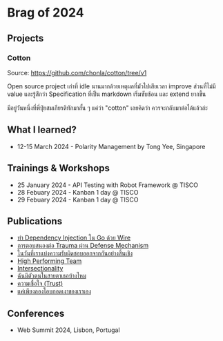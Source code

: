 # Brag of 2024

## Projects

### Cotton

Source: https://github.com/chonla/cotton/tree/v1

Open source project เก่าที่ idle นานมากด้วยเหตุผลที่มัวไปเสียเวลา improve ส่วนที่ไม่มี value และรู้สึกว่า Specification ที่เป็น markdown เริ่มซับซ้อน และ extend ยากขึ้น

มีอยู่วันหนึ่งที่พี่ปุ๋ยสมเกียรติทักมาสั้น ๆ แค่ว่า "cotton" เลยคิดว่า ควรจะกลับมาต่อได้แล้วล่ะ

## What I learned?

* 12-15 March 2024 - Polarity Management by Tong Yee, Singapore

## Trainings & Workshops

* 25 January 2024 - API Testing with Robot Framework @ TISCO
* 28 Febuary 2024 - Kanban 1 day @ TISCO
* 29 Febuary 2024 - Kanban 1 day @ TISCO

## Publications

* [ทำ Dependency Injection ใน Go ด้วย Wire](https://medium.com/odds-team/%E0%B8%97%E0%B8%B3-dependency-injection-%E0%B9%83%E0%B8%99-go-%E0%B8%94%E0%B9%89%E0%B8%A7%E0%B8%A2-wire-ca0fc656c286)
* [การตอบสนองต่อ Trauma ผ่าน Defense Mechanism](https://medium.com/odds-team/%E0%B8%81%E0%B8%B2%E0%B8%A3%E0%B8%95%E0%B8%AD%E0%B8%9A%E0%B8%AA%E0%B8%99%E0%B8%AD%E0%B8%87%E0%B8%95%E0%B9%88%E0%B8%AD-trauma-%E0%B8%9C%E0%B9%88%E0%B8%B2%E0%B8%99-defense-mechanism-053228a2cfa8)
* [ในวันที่เราแบ่งความรับผิดชอบออกจากกันอย่างสิ้นเชิง](https://medium.com/odds-team/%E0%B9%83%E0%B8%99%E0%B8%A7%E0%B8%B1%E0%B8%99%E0%B8%97%E0%B8%B5%E0%B9%88%E0%B9%80%E0%B8%A3%E0%B8%B2%E0%B9%81%E0%B8%9A%E0%B9%88%E0%B8%87%E0%B8%84%E0%B8%A7%E0%B8%B2%E0%B8%A1%E0%B8%A3%E0%B8%B1%E0%B8%9A%E0%B8%9C%E0%B8%B4%E0%B8%94%E0%B8%8A%E0%B8%AD%E0%B8%9A%E0%B8%AD%E0%B8%AD%E0%B8%81%E0%B8%88%E0%B8%B2%E0%B8%81%E0%B8%81%E0%B8%B1%E0%B8%99%E0%B8%AD%E0%B8%A2%E0%B9%88%E0%B8%B2%E0%B8%87%E0%B8%AA%E0%B8%B4%E0%B9%89%E0%B8%99%E0%B9%80%E0%B8%8A%E0%B8%B4%E0%B8%87-ac50ae6338a0)
* [High Performing Team](https://medium.com/odds-team/high-performing-team-c830ef177467)
* [Intersectionality](https://medium.com/odds-team/intersectionality-501c0f8db5bf)
* [ฉันมีตัวตนในสายตาเธอบ้างไหม](https://medium.com/odds-team/%E0%B8%89%E0%B8%B1%E0%B8%99%E0%B8%A1%E0%B8%B5%E0%B8%95%E0%B8%B1%E0%B8%A7%E0%B8%95%E0%B8%99%E0%B9%83%E0%B8%99%E0%B8%AA%E0%B8%B2%E0%B8%A2%E0%B8%95%E0%B8%B2%E0%B9%80%E0%B8%98%E0%B8%AD%E0%B8%9A%E0%B9%89%E0%B8%B2%E0%B8%87%E0%B9%84%E0%B8%AB%E0%B8%A1-e891dafea998)
* [ความเชื่อใจ (Trust)](https://chonla.medium.com/%E0%B8%84%E0%B8%A7%E0%B8%B2%E0%B8%A1%E0%B9%80%E0%B8%8A%E0%B8%B7%E0%B9%88%E0%B8%AD%E0%B9%83%E0%B8%88-trust-db5ca6bc915c)
* [แค่เพียงลองโอบกอดเงาของเราเอง](https://medium.com/odds-team/%E0%B9%81%E0%B8%84%E0%B9%88%E0%B9%80%E0%B8%9E%E0%B8%B5%E0%B8%A2%E0%B8%87%E0%B8%A5%E0%B8%AD%E0%B8%87%E0%B9%82%E0%B8%AD%E0%B8%9A%E0%B8%81%E0%B8%AD%E0%B8%94%E0%B9%80%E0%B8%87%E0%B8%B2%E0%B8%82%E0%B8%AD%E0%B8%87%E0%B9%80%E0%B8%A3%E0%B8%B2%E0%B9%80%E0%B8%AD%E0%B8%87-a48835e47406)

## Conferences

* Web Summit 2024, Lisbon, Portugal